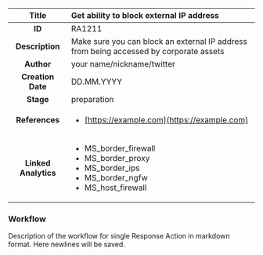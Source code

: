 | Title                       |  Get ability to block external IP address         |
|:---------------------------:|:--------------------|
| **ID**                      | RA1211            |
| **Description**             | Make sure you can block an external IP address from being accessed by corporate assets   |
| **Author**                  | your name/nickname/twitter        |
| **Creation Date**           | DD.MM.YYYY |
| **Stage**                   | preparation         |
| **References** |<ul><li>[https://example.com](https://example.com)</li></ul>|
| **Linked Analytics** |<ul><li>MS_border_firewall</li><li>MS_border_proxy</li><li>MS_border_ips</li><li>MS_border_ngfw</li><li>MS_host_firewall</li></ul>|

### Workflow

Description of the workflow for single Response Action in markdown format.
Here newlines will be saved.

